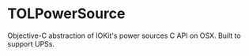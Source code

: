 TOLPowerSource
==============

Objective-C abstraction of IOKit's power sources C API on OSX. Built to support UPSs.